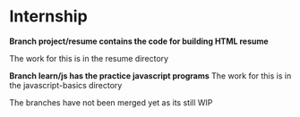 # Internship

**Branch project/resume contains the code for building HTML resume**

The work for this is in the resume directory


**Branch learn/js has the practice javascript programs**
The work for this is in the javascript-basics directory

The branches have not been merged yet as its still WIP
